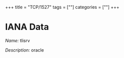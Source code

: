 +++
title = "TCP/1527"
tags = [""]
categories = [""]
+++

# IANA Data

_Name:_ tlisrv

_Description:_ oracle

